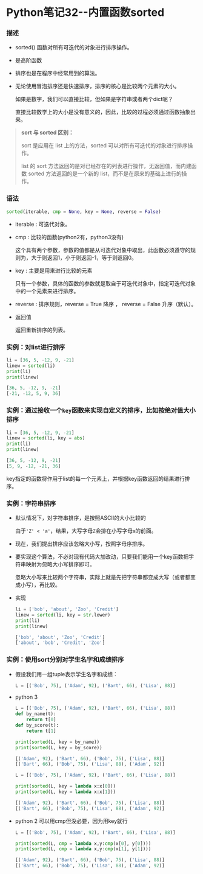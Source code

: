 # Python笔记32--内置函数sorted

### 描述

+ sorted() 函数对所有可迭代的对象进行排序操作。
+ 是高阶函数
+ 排序也是在程序中经常用到的算法。

+ 无论使用冒泡排序还是快速排序，排序的核心是比较两个元素的大小。

  如果是数字，我们可以直接比较，但如果是字符串或者两个dict呢？

  直接比较数学上的大小是没有意义的，因此，比较的过程必须通过函数抽象出来。

> **sort 与 sorted 区别：**
>
> sort 是应用在 list 上的方法，sorted 可以对所有可迭代的对象进行排序操作。
>
> list 的 sort 方法返回的是对已经存在的列表进行操作，无返回值，而内建函数 sorted 方法返回的是一个新的 list，而不是在原来的基础上进行的操作。

### 语法

```python
sorted(iterable, cmp = None, key = None, reverse = False)
```

+ iterable : 可迭代对象。

+ cmp : 比较的函数(python2有，python3没有)

  这个具有两个参数，参数的值都是从可迭代对象中取出，此函数必须遵守的规则为，大于则返回1，小于则返回-1，等于则返回0。

+ key : 主要是用来进行比较的元素

  只有一个参数，具体的函数的参数就是取自于可迭代对象中，指定可迭代对象中的一个元素来进行排序。

+ reverse : 排序规则，reverse = True 降序 ， reverse = False 升序（默认）。

+ 返回值

  返回重新排序的列表。

### 实例：对list进行排序

```python
li = [36, 5, -12, 9, -21]
linew = sorted(li)
print(li)
print(linew)
```

```python
[36, 5, -12, 9, -21]
[-21, -12, 5, 9, 36]
```

### 实例：通过接收一个`key`函数来实现自定义的排序，比如按绝对值大小排序

```python
li = [36, 5, -12, 9, -21]
linew = sorted(li, key = abs)
print(li)
print(linew)
```

```python
[36, 5, -12, 9, -21]
[5, 9, -12, -21, 36]
```

key指定的函数将作用于list的每一个元素上，并根据key函数返回的结果进行排序。

### 实例：字符串排序

+ 默认情况下，对字符串排序，是按照ASCII的大小比较的

  由于`'Z' < 'a'`，结果，大写字母`Z`会排在小写字母`a`的前面。

+ 现在，我们提出排序应该忽略大小写，按照字母序排序。

+ 要实现这个算法，不必对现有代码大加改动，只要我们能用一个key函数把字符串映射为忽略大小写排序即可。

  忽略大小写来比较两个字符串，实际上就是先把字符串都变成大写（或者都变成小写），再比较。

+ 实现

  ```python
  li = ['bob', 'about', 'Zoo', 'Credit']
  linew = sorted(li, key = str.lower)
  print(li)
  print(linew)
  ```

  ```python
  ['bob', 'about', 'Zoo', 'Credit']
  ['about', 'bob', 'Credit', 'Zoo']
  ```

### 实例：使用sort分别对学生名字和成绩排序

+ 假设我们用一组tuple表示学生名字和成绩：

  ```python
  L = [('Bob', 75), ('Adam', 92), ('Bart', 66), ('Lisa', 88)]
  ```

+ python 3

  ````python
  L = [('Bob', 75), ('Adam', 92), ('Bart', 66), ('Lisa', 88)]
  def by_name(t):
      return t[0]
  def by_score(t):
      return t[1]
  
  print(sorted(L, key = by_name))
  print(sorted(L, key = by_score))
  ````

  ```python
  [('Adam', 92), ('Bart', 66), ('Bob', 75), ('Lisa', 88)]
  [('Bart', 66), ('Bob', 75), ('Lisa', 88), ('Adam', 92)]
  ```

  ```python
  L = [('Bob', 75), ('Adam', 92), ('Bart', 66), ('Lisa', 88)]
  
  print(sorted(L, key = lambda x:x[0]))
  print(sorted(L, key = lambda x:x[1]))
  ```

  ```python
  [('Adam', 92), ('Bart', 66), ('Bob', 75), ('Lisa', 88)]
  [('Bart', 66), ('Bob', 75), ('Lisa', 88), ('Adam', 92)]
  ```

+ python 2 可以用cmp但没必要，因为用key就行

  ```python
  L = [('Bob', 75), ('Adam', 92), ('Bart', 66), ('Lisa', 88)]
  
  print(sorted(L, cmp = lambda x,y:cmp(x[0], y[0])))
  print(sorted(L, cmp = lambda x,y:cmp(x[1], y[1])))
  ```

  ```python
  [('Adam', 92), ('Bart', 66), ('Bob', 75), ('Lisa', 88)]
  [('Bart', 66), ('Bob', 75), ('Lisa', 88), ('Adam', 92)]
  ```

  